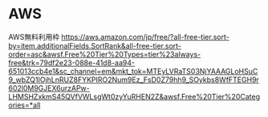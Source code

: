# AWS

AWS無料利用枠
https://aws.amazon.com/jp/free/?all-free-tier.sort-by=item.additionalFields.SortRank&all-free-tier.sort-order=asc&awsf.Free%20Tier%20Types=tier%23always-free&trk=79df2e23-088e-41d8-aa94-651013ccb4e1&sc_channel=em&mkt_tok=MTEyLVRaTS03NjYAAAGLoHSuC9_wbZQ1IOjhLnRUZ8FYKPIRO2Num9Ez_FsD0Z79hh9_SOykbs8WfFTEGH9r602l0M9GJEX6urzAPw-LHMSHZxkmS45QVfVWLsgWt0zyYuRHEN2Z&awsf.Free%20Tier%20Categories=*all
